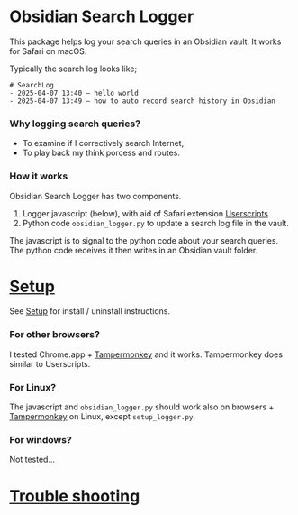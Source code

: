 # Obsidian Search Logger

This package helps log your search queries in an Obsidian vault. It works for Safari on macOS.

Typically the search log looks like;

	# SearchLog
	- 2025-04-07 13:40 — hello world
	- 2025-04-07 13:49 — how to auto record search history in Obsidian

### Why logging search queries?

- To examine if I correctively search Internet,
- To play back my think porcess and routes.
### How it works

Obsidian Search Logger has two components.

1. Logger javascript (below), with aid of Safari extension [Userscripts](https://apps.apple.com/jp/app/userscripts/id1463298887).
2. Python code `obsidian_logger.py` to update a search log file in the vault.

The javascript is to signal to the python code about your search queries. 
The python code receives it then writes in an Obsidian vault folder.

# [Setup](Docs/Setup)

See [Setup](Docs/Setup) for install / uninstall instructions.
### For other browsers?

I tested Chrome.app + [Tampermonkey](https://www.tampermonkey.net) and it works. Tampermonkey does similar to Userscripts.

### For Linux?

The javascript and `obsidian_logger.py` should work also on browsers + [Tampermonkey](https://www.tampermonkey.net) on Linux, except `setup_logger.py`.

### For windows?

Not tested...

# [Trouble shooting](Docs/Trouble_shooting)